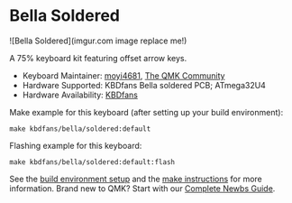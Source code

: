 # Bella Soldered

![Bella Soldered](imgur.com image replace me!)

A 75% keyboard kit featuring offset arrow keys.

* Keyboard Maintainer: [moyi4681](https://github.com/moyi4681), [The QMK Community](https://github.com/qmk)
* Hardware Supported: KBDfans Bella soldered PCB; ATmega32U4
* Hardware Availability: [KBDfans](https://kbdfans.com/collections/bella)

Make example for this keyboard (after setting up your build environment):

    make kbdfans/bella/soldered:default

Flashing example for this keyboard:

    make kbdfans/bella/soldered:default:flash

See the [build environment setup](https://docs.qmk.fm/#/getting_started_build_tools) and the [make instructions](https://docs.qmk.fm/#/getting_started_make_guide) for more information. Brand new to QMK? Start with our [Complete Newbs Guide](https://docs.qmk.fm/#/newbs).
